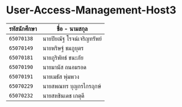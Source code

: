 # User-Access-Management-Host3
| รหัสนักศึกษา | ชื่อ - นามสกุล |
| --- | --- |
| `65070138` | นายปิยณัฐ โรจน์เจริญทรัพย์ |
| `65070149` | นายพริษฐ์ ชมภูบุตร |
| `65070181` | นายภูริพัทธ์ ชนะภัย |
| `65070190` | นายมานัส ถนอมรอด |
| `65070191` | นายเมธัส พุ่มพวง |
| `65070229` | นายสพณทร บุญกรไกรฤกษ์ |
| `65070232` | นายสหชินเดช เกตุดี |

